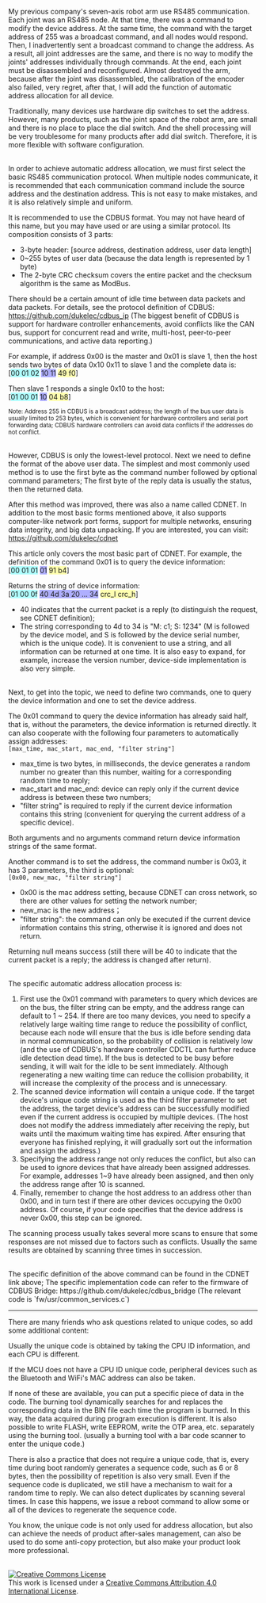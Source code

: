My previous company's seven-axis robot arm use RS485 communication. Each joint was an RS485 node. At that time, there was a command to modify the device address. At the same time, the command with the target address of 255 was a broadcast command, and all nodes would respond.
Then, I inadvertently sent a broadcast command to change the address. As a result, all joint addresses are the same, and there is no way to modify the joints' addresses individually through commands. At the end, each joint must be disassembled and reconfigured.
Almost destroyed the arm, because after the joint was disassembled, the calibration of the encoder also failed, very regret, after that, I will add the function of automatic address allocation for all device.

Traditionally, many devices use hardware dip switches to set the address. However, many products, such as the joint space of the robot arm, are small and there is no place to place the dial switch.
And the shell processing will be very troublesome for many products after add dial switch. Therefore, it is more flexible with software configuration.

<br>
In order to achieve automatic address allocation, we must first select the basic RS485 communication protocol. When multiple nodes communicate, it is recommended that each communication command include the source address and the destination address. This is not easy to make mistakes, and it is also relatively simple and uniform.

It is recommended to use the CDBUS format. You may not have heard of this name, but you may have used or are using a similar protocol. Its composition consists of 3 parts:
 - 3-byte header: [source address, destination address, user data length]
 - 0~255 bytes of user data (because the data length is represented by 1 byte)
 - The 2-byte CRC checksum covers the entire packet and the checksum algorithm is the same as ModBus.

There should be a certain amount of idle time between data packets and data packets. For details, see the protocol definition of CDBUS:
https://github.com/dukelec/cdbus_ip (The biggest benefit of CDBUS is support for hardware controller enhancements, avoid conflicts like the CAN bus, support for concurrent read and write, multi-host, peer-to-peer communications, and active data reporting.)

For example, if address 0x00 is the master and 0x01 is slave 1, then the host sends two bytes of data 0x10 0x11 to slave 1 and the complete data is:  
[<span style="background-color:#afffff">00 01 02</span> <span style="background-color:#afafff">10 11</span> <span style="background-color:#ffffaf">49 f0</span>]

Then slave 1 responds a single 0x10 to the host:  
[<span style="background-color:#afffff">01 00 01</span> <span style="background-color:#afafff">10</span> <span style="background-color:#ffffaf">04 b8</span>]

<small>Note: Address 255 in CDBUS is a broadcast address; the length of the bus user data is usually limited to 253 bytes, which is convenient for hardware controllers and serial port forwarding data; CDBUS hardware controllers can avoid data conflicts if the addresses do not conflict.</small>

<br>
However, CDBUS is only the lowest-level protocol. Next we need to define the format of the above user data. The simplest and most commonly used method is to use the first byte as the command number followed by optional command parameters;
The first byte of the reply data is usually the status, then the returned data.

After this method was improved, there was also a name called CDNET.
In addition to the most basic forms mentioned above, it also supports computer-like network port forms, support for multiple networks, ensuring data integrity, and big data unpacking.
If you are interested, you can visit: https://github.com/dukelec/cdnet

This article only covers the most basic part of CDNET. For example, the definition of the command 0x01 is to query the device information:  
[<span style="background-color:#afffff">00 01 01</span> <span style="background-color:#afafff">01</span> <span style="background-color:#ffffaf">91 b4</span>]

Returns the string of device information:  
[<span style="background-color:#afffff">01 00 0f</span> <span style="background-color:#afafff">40 4d 3a 20 ... 34</span> <span style="background-color:#ffffaf">crc_l crc_h</span>]
 - 40 indicates that the current packet is a reply (to distinguish the request, see CDNET definition);
 - The string corresponding to 4d to 34 is "M: c1; S: 1234" (M is followed by the device model, and S is followed by the device serial number, which is the unique code). It is convenient to use a string, and all information can be returned at one time. It is also easy to expand, for example, increase the version number, device-side implementation is also very simple.

<br>
Next, to get into the topic, we need to define two commands, one to query the device information and one to set the device address.

The 0x01 command to query the device information has already said half, that is, without the parameters, the device information is returned directly.
It can also cooperate with the following four parameters to automatically assign addresses:  
`[max_time, mac_start, mac_end, "filter string"]`
 - max_time is two bytes, in milliseconds, the device generates a random number no greater than this number, waiting for a corresponding random time to reply;
 - mac_start and mac_end: device can reply only if the current device address is between these two numbers;
 - "filter string" is required to reply if the current device information contains this string (convenient for querying the current address of a specific device).

Both arguments and no arguments command return device information strings of the same format.  


Another command is to set the address, the command number is 0x03, it has 3 parameters, the third is optional:  
`[0x00, new_mac, "filter string"]`
 - 0x00 is the mac address setting, because CDNET can cross network, so there are other values for setting the network number;
 - new_mac is the new address；
 - "filter string": the command can only be executed if the current device information contains this string, otherwise it is ignored and does not return.

Returning null means success (still there will be 40 to indicate that the current packet is a reply; the address is changed after return).

<br>
The specific automatic address allocation process is:

1. First use the 0x01 command with parameters to query which devices are on the bus, the filter string can be empty, and the address range can default to 1 ~ 254. If there are too many devices, you need to specify a relatively large waiting time range to reduce the possibility of conflict, because each node will ensure that the bus is idle before sending data in normal communication, so the probability of collision is relatively low (and the use of CDBUS's hardware controller CDCTL can further reduce idle detection dead time). If the bus is detected to be busy before sending, it will wait for the idle to be sent immediately. Although regenerating a new waiting time can reduce the collision probability, it will increase the complexity of the process and is unnecessary.
3. The scanned device information will contain a unique code. If the target device's unique code string is used as the third filter parameter to set the address, the target device's address can be successfully modified even if the current address is occupied by multiple devices. (The host does not modify the address immediately after receiving the reply, but waits until the maximum waiting time has expired. After ensuring that everyone has finished replying, it will gradually sort out the information and assign the address.)
2. Specifying the address range not only reduces the conflict, but also can be used to ignore devices that have already been assigned addresses. For example, addresses 1~9 have already been assigned, and then only the address range after 10 is scanned.
4. Finally, remember to change the host address to an address other than 0x00, and in turn test if there are other devices occupying the 0x00 address. Of course, if your code specifies that the device address is never 0x00, this step can be ignored.

The scanning process usually takes several more scans to ensure that some responses are not missed due to factors such as conflicts. Usually the same results are obtained by scanning three times in succession.

<br>
The specific definition of the above command can be found in the CDNET link above;  
The specific implementation code can refer to the firmware of CDBUS Bridge: https://github.com/dukelec/cdbus_bridge  
(The relevant code is `fw/usr/common_services.c`)

<hr>
There are many friends who ask questions related to unique codes, so add some additional content:

Usually the unique code is obtained by taking the CPU ID information, and each CPU is different.

If the MCU does not have a CPU ID unique code, peripheral devices such as the Bluetooth and WiFi's MAC address can also be taken.

If none of these are available, you can put a specific piece of data in the code. The burning tool dynamically searches for and replaces the corresponding data in the BIN file each time the program is burned. In this way, the data acquired during program execution is different. It is also possible to write FLASH, write EEPROM, write the OTP area, etc. separately using the burning tool. (usually a burning tool with a bar code scanner to enter the unique code.)

There is also a practice that does not require a unique code, that is, every time during boot randomly generates a sequence code, such as 6 or 8 bytes, then the possibility of repetition is also very small.
Even if the sequence code is duplicated, we still have a mechanism to wait for a random time to reply. We can also detect duplicates by scanning several times. In case this happens, we issue a reboot command to allow some or all of the devices to regenerate the sequence code.

You know, the unique code is not only used for address allocation, but also can achieve the needs of product after-sales management, can also be used to do some anti-copy protection, but also make your product look more professional.

<br>
<a rel="license" href="http://creativecommons.org/licenses/by/4.0/"><img alt="Creative Commons License" style="border-width:0" src="https://i.creativecommons.org/l/by/4.0/88x31.png" /></a><br />This work is licensed under a <a rel="license" href="http://creativecommons.org/licenses/by/4.0/">Creative Commons Attribution 4.0 International License</a>.

